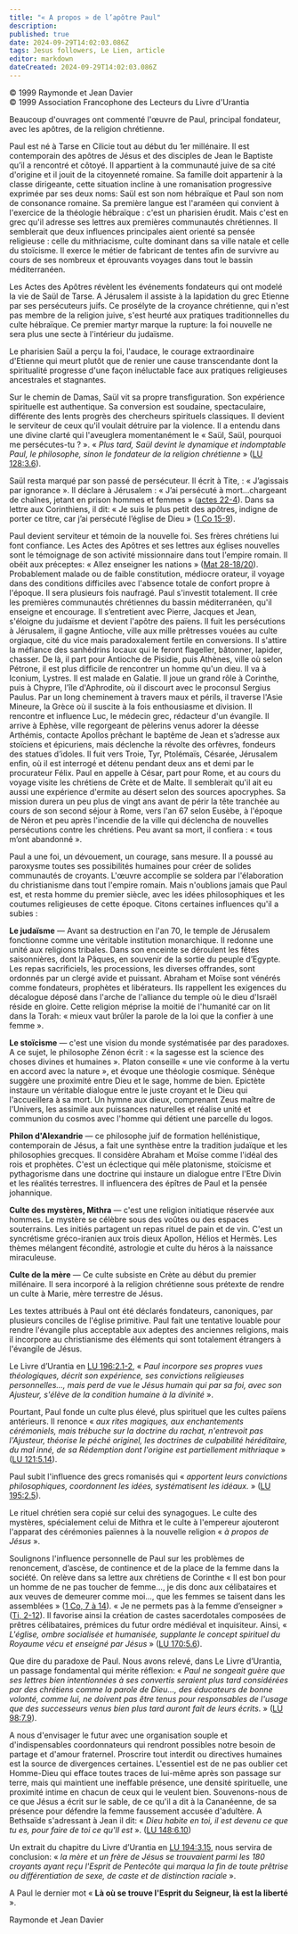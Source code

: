 ```yaml
---
title: "« A propos » de l’apôtre Paul"
description: 
published: true
date: 2024-09-29T14:02:03.086Z
tags: Jesus followers, Le Lien, article
editor: markdown
dateCreated: 2024-09-29T14:02:03.086Z
---
```


<p class="v-card v-sheet theme--light grey lighten-3 px-2">© 1999 Raymonde et Jean Davier<br>© 1999 Association Francophone des Lecteurs du Livre d'Urantia</p>

Beaucoup d'ouvrages ont commenté l'œuvre de Paul, principal fondateur, avec les apôtres, de la religion chrétienne.

Paul est né à Tarse en Cilicie tout au début du 1er millénaire. Il est contemporain des apôtres de Jésus et des disciples de Jean le Baptiste qu’il a rencontré et côtoyé. Il appartient à la communauté juive de sa cité d'origine et il jouit de la citoyenneté romaine. Sa famille doit appartenir à la classe dirigeante, cette situation incline à une romanisation progressive exprimée par ses deux noms: Saül est son nom hébraïque et Paul son nom de consonance romaine. Sa première langue est l'araméen qui convient à l'exercice de la théologie hébraïque : c'est un pharisien érudit. Mais c'est en grec qu'il adresse ses lettres aux premières communautés chrétiennes. Il semblerait que deux influences principales aient orienté sa pensée religieuse : celle du mithriacisme, culte dominant dans sa ville natale et celle du stoïcisme. Il exerce le métier de fabricant de tentes afin de survivre au cours de ses nombreux et éprouvants voyages dans tout le bassin méditerranéen.

Les Actes des Apôtres révèlent les événements fondateurs qui ont modelé la vie de Saül de Tarse. A Jérusalem il assiste à la lapidation du grec Etienne par ses persécuteurs juifs. Ce prosélyte de la croyance chrétienne, qui n'est pas membre de la religion juive, s'est heurté aux pratiques traditionnelles du culte hébraïque. Ce premier martyr marque la rupture: la foi nouvelle ne sera plus une secte à l'intérieur du judaïsme.

Le pharisien Saül a perçu la foi, l'audace, le courage extraordinaire d'Etienne qui meurt plutôt que de renier une cause transcendante dont la spiritualité progresse d'une façon inéluctable face aux pratiques religieuses ancestrales et stagnantes.

Sur le chemin de Damas, Saül vit sa propre transfiguration. Son expérience spirituelle est authentique. Sa conversion est soudaine, spectaculaire, différente des lents progrès des chercheurs spirituels classiques. Il devient le serviteur de ceux qu'il voulait détruire par la violence. Il a entendu dans une divine clarté qui l'aveuglera momentanément le « Saül, Saül, pourquoi me persécutes-tu ? ». « _Plus tard, Saül devint le dynamique et indomptable Paul, le philosophe, sinon le fondateur de la religion chrétienne_ » ([LU 128:3.6](/fr/The_Urantia_Book/128#p3_6)).

Saül resta marqué par son passé de persécuteur. Il écrit à Tite, : « J’agissais par ignorance ». Il déclare à Jérusalem : « J’ai persécuté à mort...chargeant de chaînes, jetant en prison hommes et femmes » ([actes 22-4](/fr/Bible/Acts_of_the_Apostles/22#v4)). Dans sa lettre aux Corinthiens, il dit: « Je suis le plus petit des apôtres, indigne de porter ce titre, car j’ai persécuté l’église de Dieu » ([1 Co 15-9](/fr/Bible/1_Corinthians/15#v9)).

Paul devient serviteur et témoin de la nouvelle foi. Ses frères chrétiens lui font confiance. Les Actes des Apôtres et ses lettres aux églises nouvelles sont le témoignage de son activité missionnaire dans tout l'empire romain. Il obéit aux préceptes: « Allez enseigner les nations » ([Mat 28-18/20](/fr/Bible/Matthew/28#v18)). Probablement malade ou de faible constitution, médiocre orateur, il voyage dans des conditions difficiles avec l'absence totale de confort propre à l'époque. Il sera plusieurs fois naufragé. Paul s'investit totalement. Il crée les premières communautés chrétiennes du bassin méditerranéen, qu'il enseigne et encourage. Il s’entretient avec Pierre, Jacques et Jean, s'éloigne du judaïsme et devient l'apôtre des païens. Il fuit les persécutions à Jérusalem, il gagne Antioche, ville aux mille prêtresses vouées au culte orgiaque, cité du vice mais paradoxalement fertile en conversions. Il s'attire la méfiance des sanhédrins locaux qui le feront flageller, bâtonner, lapider, chasser. De là, il part pour Antioche de Pisidie, puis Athènes, ville où selon Pétrone, il est plus difficile de rencontrer un homme qu'un dieu. Il va à Iconium, Lystres. Il est malade en Galatie. Il joue un grand rôle à Corinthe, puis à Chypre, l'île d'Aphrodite, où il discourt avec le proconsul Sergius Paulus. Par un long cheminement à travers maux et périls, il traverse l'Asie Mineure, la Grèce où il suscite à la fois enthousiasme et division. Il rencontre et influence Luc, le médecin grec, rédacteur d'un évangile. Il arrive à Ephèse, ville regorgeant de pèlerins venus adorer la déesse Arthémis, contacte Apollos prêchant le baptême de Jean et s’adresse aux stoïciens et épicuriens, mais déclenche la révolte des orfèvres, fondeurs des statues d’idoles. Il fuit vers Troie, Tyr, Ptolémaïs, Césarée, Jérusalem enfin, où il est interrogé et détenu pendant deux ans et demi par le procurateur Félix. Paul en appelle à César, part pour Rome, et au cours du voyage visite les chrétiens de Crète et de Malte. Il semblerait qu'il ait eu aussi une expérience d'ermite au désert selon des sources apocryphes. Sa mission durera un peu plus de vingt ans avant de périr la tête tranchée au cours de son second séjour à Rome, vers l'an 67 selon Eusèbe, à l'époque de Néron et peu après l'incendie de la ville qui déclencha de nouvelles persécutions contre les chrétiens. Peu avant sa mort, il confiera : « tous m’ont abandonné ».

Paul a une foi, un dévouement, un courage, sans mesure. Il a poussé au paroxysme toutes ses possibilités humaines pour créer de solides communautés de croyants. L'œuvre accomplie se soldera par l'élaboration du christianisme dans tout l'empire romain. Mais n'oublions jamais que Paul est, et resta homme du premier siècle, avec les idées philosophiques et les coutumes religieuses de cette époque. Citons certaines influences qu'il a subies :

**Le judaïsme** — Avant sa destruction en l'an 70, le temple de Jérusalem fonctionne comme une véritable institution monarchique. Il redonne une unité aux religions tribales. Dans son enceinte se déroulent les fêtes saisonnières, dont la Pâques, en souvenir de la sortie du peuple d’Egypte. Les repas sacrificiels, les processions, les diverses offrandes, sont ordonnés par un clergé avide et puissant. Abraham et Moïse sont vénérés comme fondateurs, prophètes et libérateurs. Ils rappellent les exigences du décalogue déposé dans l'arche de l'alliance du temple où le dieu d'Israël réside en gloire. Cette religion méprise la moitié de l'humanité car on lit dans la Torah: « mieux vaut brûler la parole de la loi que la confier à une femme ».

**Le stoïcisme** — c'est une vision du monde systématisée par des paradoxes. A ce sujet, le philosophe Zénon écrit : « la sagesse est la science des choses divines et humaines ». Platon conseille « une vie conforme à la vertu en accord avec la nature », et évoque une théologie cosmique. Sénèque suggère une proximité entre Dieu et le sage, homme de bien. Epictète instaure un véritable dialogue entre le juste croyant et le Dieu qui l'accueillera à sa mort. Un hymne aux dieux, comprenant Zeus maître de l'Univers, les assimile aux puissances naturelles et réalise unité et communion du cosmos avec l'homme qui détient une parcelle du logos.

**Philon d'Alexandrie** — ce philosophe juif de formation hellénistique, contemporain de Jésus, a fait une synthèse entre la tradition judaïque et les philosophies grecques. Il considère Abraham et Moïse comme l'idéal des rois et prophètes. C'est un éclectique qui mêle platonisme, stoïcisme et pythagorisme dans une doctrine qui instaure un dialogue entre l'Etre Divin et les réalités terrestres. Il influencera des épîtres de Paul et la pensée johannique.

**Culte des mystères, Mithra** — c'est une religion initiatique réservée aux hommes. Le mystère se célèbre sous des voûtes ou des espaces souterrains. Les initiés partagent un repas rituel de pain et de vin. C'est un syncrétisme gréco-iranien aux trois dieux Apollon, Hélios et Hermès. Les thèmes mélangent fécondité, astrologie et culte du héros à la naissance miraculeuse.

**Culte de la mère** — Ce culte subsiste en Crète au début du premier millénaire. Il sera incorporé à la religion chrétienne sous prétexte de rendre un culte à Marie, mère terrestre de Jésus.

Les textes attribués à Paul ont été déclarés fondateurs, canoniques, par plusieurs conciles de l'église primitive. Paul fait une tentative louable pour rendre l'évangile plus acceptable aux adeptes des anciennes religions, mais il incorpore au christianisme des éléments qui sont totalement étrangers à l'évangile de Jésus.

Le Livre d’Urantia en [LU 196:2.1-2](/fr/The_Urantia_Book/196#p2_1), « _Paul incorpore ses propres vues théologiques, décrit son expérience, ses convictions religieuses personnelles..., mais perd de vue le Jésus humain qui par sa foi, avec son Ajusteur, s'élève de la condition humaine à la divinité_ ».

Pourtant, Paul fonde un culte plus élevé, plus spirituel que les cultes païens antérieurs. Il renonce « _aux rites magiques, aux enchantements cérémoniels, mais trébuche sur la doctrine du rachat, n'entrevoit pas l'Ajusteur, théorise le péché originel, les doctrines de culpabilité héréditaire, du mal inné, de sa Rédemption dont l'origine est partiellement mithriaque_ » ([LU 121:5.14](/fr/The_Urantia_Book/121#p5_14)).

Paul subit l'influence des grecs romanisés qui « _apportent leurs convictions philosophiques, coordonnent les idées, systématisent les idéaux._ » ([LU 195:2.5](/fr/The_Urantia_Book/195#p2_5)).

Le rituel chrétien sera copié sur celui des synagogues. Le culte des mystères, spécialement celui de Mithra et le culte à l'empereur ajouteront l'apparat des cérémonies païennes à la nouvelle religion « _à propos de Jésus_ ».

Soulignons l'influence personnelle de Paul sur les problèmes de renoncement, d’ascèse, de continence et de la place de la femme dans la société. On relève dans sa lettre aux chrétiens de Corinthe « Il est bon pour un homme de ne pas toucher de femme..., je dis donc aux célibataires et aux veuves de demeurer comme moi..., que les femmes se taisent dans les assemblées » ([1 Co, 7 à 14](/fr/Bible/1_Corinthians/7)). « Je ne permets pas à la femme d’enseigner » ([Ti, 2-12](/fr/Bible/Timothy/2#v12)). Il favorise ainsi la création de castes sacerdotales composées de prêtres célibataires, prémices du futur ordre médiéval et inquisiteur. Ainsi, « _L'église, ombre socialisée et humanisée, supplante le concept spirituel du Royaume vécu et enseigné par Jésus_ » ([LU 170:5.6](/fr/The_Urantia_Book/170#p5_6)).

Que dire du paradoxe de Paul. Nous avons relevé, dans Le Livre d’Urantia, un passage fondamental qui mérite réflexion: « _Paul ne songeait guère que ses lettres bien intentionnées à ses convertis seraient plus tard considérées par des chrétiens comme la parole de Dieu..., des éducateurs de bonne volonté, comme lui, ne doivent pas être tenus pour responsables de l'usage que des successeurs venus bien plus tard auront fait de leurs écrits_. » ([LU 98:7.9](/fr/The_Urantia_Book/98#p7_9)).

A nous d'envisager le futur avec une organisation souple et d'indispensables coordonnateurs qui rendront possibles notre besoin de partage et d'amour fraternel. Proscrire tout interdit ou directives humaines est la source de divergences certaines. L'essentiel est de ne pas oublier cet Homme-Dieu qui efface toutes traces de lui-même après son passage sur terre, mais qui maintient une ineffable présence, une densité spirituelle, une proximité intime en chacun de ceux qui le veulent bien. Souvenons-nous de ce que Jésus a écrit sur le sable, de ce qu'il a dit à la Cananéenne, de sa présence pour défendre la femme faussement accusée d'adultère. A Bethsaïde s'adressant à Jean il dit: « _Dieu habite en toi, il est devenu ce que tu es, pour faire de toi ce qu'Il est_ ». ([LU 148:6.10](/fr/The_Urantia_Book/148#p6_10))

Un extrait du chapitre du Livre d’Urantia en [LU 194:3.15](/fr/The_Urantia_Book/194#p3_15), nous servira de conclusion: « _la mère et un frère de Jésus se trouvaient parmi les 180 croyants ayant reçu l'Esprit de Pentecôte qui marqua la fin de toute prêtrise ou différentiation de sexe, de caste et de distinction raciale_ ».

A Paul le dernier mot « **Là où se trouve l'Esprit du Seigneur, là est la liberté** ».

Raymonde et Jean Davier